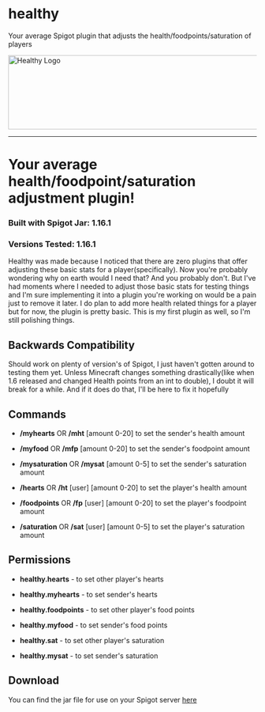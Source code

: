 # healthy
Your average Spigot plugin that adjusts the health/foodpoints/saturation of players

<img src="https://github.com/k37x/healthy/blob/master/HealthyArt/HealthyLogo.png" alt="Healthy Logo" width="640" height="150">

***

# Your average health/foodpoint/saturation adjustment plugin!

### Built with Spigot Jar: 1.16.1 

### Versions Tested: 1.16.1

Healthy was made because I noticed that there are zero plugins that offer adjusting these basic stats for a player(specifically). Now you're probably wondering why on earth would I need that? And you probably don't. But I've had moments where I needed to adjust those basic stats for testing things and I'm sure implementing it into a plugin you're working on would be a pain just to remove it later. I do plan to add more health related things for a player but for now, the plugin is pretty basic. This is my first plugin as well, so I'm still polishing things.

## Backwards Compatibility

Should work on plenty of version's of Spigot, I just haven't gotten around to testing them yet. Unless Minecraft changes something drastically(like when 1.6 released and changed Health points from an int to double), I doubt it will break for a while. And if it does do that, I'll be here to fix it hopefully

## Commands

* **/myhearts** OR **/mht** [amount 0-20] to set the sender's health amount

* **/myfood** OR **/mfp** [amount 0-20] to set the sender's foodpoint amount

* **/mysaturation** OR **/mysat** [amount 0-5] to set the sender's saturation amount

* **/hearts** OR **/ht** [user] [amount 0-20] to set the player's health amount

* **/foodpoints** OR **/fp** [user] [amount 0-20] to set the player's foodpoint amount

* **/saturation** OR **/sat** [user] [amount 0-5] to set the player's saturation amount

## Permissions

* **healthy.hearts** - to set other player's hearts

* **healthy.myhearts** - to set sender's hearts

* **healthy.foodpoints** - to set other player's food points

* **healthy.myfood** - to set sender's food points

* **healthy.sat** - to set other player's saturation

* **healthy.mysat** - to set sender's saturation

## Download

You can find the jar file for use on your Spigot server [here](https://github.com/k37x/healthy/releases/)
